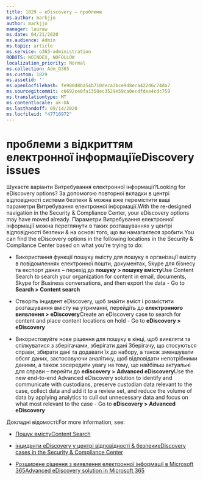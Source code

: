 ```yaml
---
title: 1829 – eDiscovery – проблеми
ms.author: markjjo
author: markjjo
manager: lauraw
ms.date: 04/21/2020
ms.audience: Admin
ms.topic: article
ms.service: o365-administration
ROBOTS: NOINDEX, NOFOLLOW
localization_priority: Normal
ms.collection: Adm_O365
ms.custom: 1829
ms.assetid: ''
ms.openlocfilehash: fe980d8ba54b710deca3bce9d8eca422d6c74da7
ms.sourcegitcommit: c6692ce0fa1358ec3529e59ca0ecdfdea4cdc759
ms.translationtype: MT
ms.contentlocale: uk-UA
ms.lasthandoff: 09/14/2020
ms.locfileid: "47710972"
---
```

# <a name="ediscovery-issues"></a><span data-ttu-id="f0eea-102">проблеми з відкриттям електронної інформації</span><span class="sxs-lookup"><span data-stu-id="f0eea-102">eDiscovery issues</span></span>

<span data-ttu-id="f0eea-103">Шукаєте варіанти Витребування електронної інформації?</span><span class="sxs-lookup"><span data-stu-id="f0eea-103">Looking for eDiscovery options?</span></span> <span data-ttu-id="f0eea-104">За допомогою повторної вкладки в центрі відповідності системи безпеки & можна вже перемістити ваші параметри Витребування електронної інформації.</span><span class="sxs-lookup"><span data-stu-id="f0eea-104">With the re-designed navigation in the Security & Compliance Center, your eDiscovery options may have moved already.</span></span>  <span data-ttu-id="f0eea-105">Параметри Витребування електронної інформації можна переглянути в таких розташуваннях у центрі відповідності безпеки & на основі того, що ви намагаєтеся зробити.</span><span class="sxs-lookup"><span data-stu-id="f0eea-105">You can find the eDiscovery options in the following locations in the Security & Compliance Center based on what you're trying to do:</span></span>

- <span data-ttu-id="f0eea-106">Використання функції пошуку вмісту для пошуку в організації вмісту в повідомленнях електронної пошти, документах, Skype для бізнесу та експорт даних – перехід до **пошуку > пошуку вмісту**</span><span class="sxs-lookup"><span data-stu-id="f0eea-106">Use Content Search to search your organization for content in email, documents, Skype for Business conversations, and then export the data - Go to **Search > Content search**</span></span>

- <span data-ttu-id="f0eea-107">Створіть інцидент eDiscovery, щоб знайти вміст і розмістити розташування вмісту на утриманні, перейдіть до **електронного виявлення > eDiscovery**</span><span class="sxs-lookup"><span data-stu-id="f0eea-107">Create an eDiscovery case to search for content and place content locations on hold - Go to **eDiscovery > eDiscovery**</span></span>

- <span data-ttu-id="f0eea-108">Використовуйте нове рішення для пошуку в кінці, щоб виявляти та спілкуватися з зберігачами, зберігати дані Зберігачу, що стосуються справи, збирати дані та додавати їх до набору, а також зменшувати обсяг даних, застосовуючи аналітику, щоб відповідати непотрібними даними, а також зосередити увагу на тому, що найбільш актуальні для справи – перейти до **ediscovery > Advanced eDiscovery**</span><span class="sxs-lookup"><span data-stu-id="f0eea-108">Use the new end-to-end Advanced eDiscovery solution to identify and communicate with custodians, preserve custodian data relevant to the case, collect data and add it to a review set, and reduce the volume of data by applying analytics to cull out unnecessary data and focus on what most relevant to the case -  Go to **eDiscovery > Advanced eDiscovery**</span></span>

<span data-ttu-id="f0eea-109">Докладні відомості:</span><span class="sxs-lookup"><span data-stu-id="f0eea-109">For more information, see:</span></span>

- [<span data-ttu-id="f0eea-110">Пошук вмісту</span><span class="sxs-lookup"><span data-stu-id="f0eea-110">Content Search</span></span>](https://docs.microsoft.com/microsoft-365/compliance/content-search)

- [<span data-ttu-id="f0eea-111">інциденти eDiscovery у центрі відповідності & безпеки</span><span class="sxs-lookup"><span data-stu-id="f0eea-111">eDiscovery cases in the Security & Compliance Center</span></span>](https://docs.microsoft.com/microsoft-365/compliance/ediscovery-cases)

- [<span data-ttu-id="f0eea-112">Розширене рішення з виявлення електронної інформації в Microsoft 365</span><span class="sxs-lookup"><span data-stu-id="f0eea-112">Advanced eDiscovery solution in Microsoft 365</span></span>](https://docs.microsoft.com/microsoft-365/compliance/overview-ediscovery-20)
